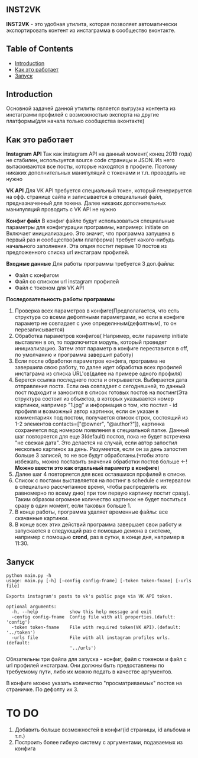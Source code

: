 ## INST2VK

**INST2VK** - это удобная утилита, которая позволяет автоматически экспортировать контент из инстаграмма в сообщество вконтакте.

## Table of Contents

* [Introduction](#introduction)
* [Как это работает](#как-это-работает)
* [Запуск](#запуск)

## Introduction

Основной задачей данной утилиты является выгрузка контента из инстаграмм профилей с возможностью экспорта на другие платформы(для начала только сообщества вконтакте)

## Как это работает

**Instagram API**
Так как instagram API на данный момент( конец 2019 года) не стабилен, используется source code страницы и JSON. Из него вытаскиваются все посты, которые находятся в профиле. Поэтому никаких дополнительных манипуляций с токенами и т.п. проводить не нужно

**VK API**
Для VK API требуется специальный токен, который генерируется на офф. странице сайта и записывается в специальный файл, предназначенный для токена. Далее никаких дополнительных манипуляций проводить с VK API не нужно

**Конфиг файл**
В конфиг файле будут использоваться специальные параметры для конфигурации программы, например:
initiate on
Включает инициализацию. Это значит, что программа запущена в первый раз и сообщество(или платформа) требует какого-нибудь начального заполнения. Эта опция постит первые 10 постов из предложенного списка url инстаграм профилей. 

**Входные данные**
Для работы программы требуется 3 доп.файла:
* Файл с конфигом
* Файл со списком url instagram профилей
* Файл с токеном для VK API

**Последовательность работы программы**
1. Проверка всех параметров в конфиге(Предполагается, что есть структура со всеми дефолтными параметрами, но если в конфиге параметр не совпадает с уже определнным(дефолтным), то он перезаписывается)
2. Обработка параметров конфигов( Например, если параметр initiate выставлен в on, то подключится модуль, который проведет инициализацию. Затем этот параметр в конфиге переставится в off, по умолчанию и программа завершит работу)
3. Если после обработки параметров конфига, программа не завершила свою работу, то далее идет обработка всех профилей инстаграма из списка URL'ов(далее на примере одного профиля)
4. Берется ссылка последнего поста и открывается. Выбирается дата отправления поста. Если она совпадает с сегодняшней, то данный пост подходит и заносится в список готовых постов на постинг(Эта структура состоит из объектов, в которых указывается номер картинки, например "1.jpg" и информация о том, кто постил - id профиля и возможный автор картинки, если он указан в комментариях под постом, получается список строк, состоящий из 1-2 элементов contacts=["@owner", "@author?"]), картинка сохраняется под номером появления в специальной папке. Данный шаг повторяется для еще 3(default) постов, пока не будет встречена "не свежая дата". Это делается на случай, если автор запостил несколько картинок за день. Разумеется, если он за день запостил больше 3 записей, то не все будут обработаны.(чтобы этого избежать, можно поставить значения обработки постов больше <-! **Можно ввести это как отдельный параметр в конфиге**)
5. Далее шаг 4 повторяется для всех оставшихся профилей в списке.
6. Список с постами выставляется на постинг в schedule с интервалом в специально рассчитанное время, чтобы распределить их равномерно по всему дню( при том первую картинку постит сразу). Таким образом огромное количество картинок не будет поститься сразу в один момент, если таковых больше 1.
7. В конце работы, программа удаляет временные файлы: все скачанные картинки.
8. В конце всех этих действий программа завершает свои работу и запускается в следующий раз с помощью демона в системе, например с помощью **crond**, раз в сутки, в конце дня, например в 11:30.

## Запуск

```
python main.py -h
usage: main.py [-h] [-config config-fname] [-token token-fname] [-urls file]

Exports instagram's posts to vk's public page via VK API token.

optional arguments:
  -h, --help            show this help message and exit
  -config config-fname  Config file with all properties.(dafult: 'config')
  -token token-fname    File with required token(VK API).(default: '../token')
  -urls file            File with all instagram profiles urls.(default:
                        '../urls')
```

Обязательны три файла для запуска - конфиг, файл с токеном и файл с url профилей инстаграм. Они должны быть предоставлены по требуемому пути, либо их можно подать в качестве аргументов.

В конфиге можно указать количество "просматриваемых" постов на страничке. По дефолту их 3.

# TO DO

1. Добавить больше возможностей в конфиг(id страницы, id альбома и т.п.)
2. Построить более гибкую систему с аргументами, подаваемых из конфига
